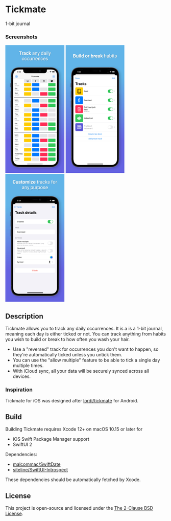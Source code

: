 # Tickmate

1-bit journal

### Screenshots

<img src="Images/Screenshots/iPhone 11 Pro Max 1.jpeg" height=400 /> <img src="Images/Screenshots/iPhone 11 Pro Max 2 - Tracks.jpeg" height=400 /> <img src="Images/Screenshots/iPhone 11 Pro Max 3 - Track.jpeg" height=400 />

## Description

Tickmate allows you to track any daily occurrences.
It is a is a 1-bit journal, meaning each day is either ticked or not.
You can track anything from habits you wish to build or break to how often you wash your hair.

+ Use a "reversed" track for occurrences you don't want to happen, so they're automatically ticked unless you untick them.
+ You can use the "allow multiple" feature to be able to tick a single day multiple times.
+ With iCloud sync, all your data will be securely synced across all devices.

### Inspiration

Tickmate for iOS was designed after [lordi/tickmate](https://github.com/lordi/tickmate) for Android.

## Build

Building Tickmate requires Xcode 12+ on macOS 10.15 or later for
+ iOS Swift Package Manager support
+ SwiftUI 2

Dependencies:

* [malcommac/SwiftDate](https://github.com/malcommac/SwiftDate)
* [siteline/SwiftUI-Introspect](https://github.com/siteline/SwiftUI-Introspect)

These dependencies should be automatically fetched by Xcode.

## License

This project is open-source and licensed under the [The 2-Clause BSD License](LICENSE).
